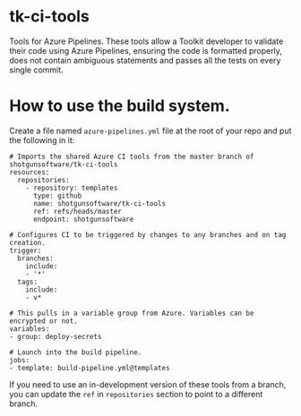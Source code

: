 # tk-ci-tools

Tools for Azure Pipelines. These tools allow a Toolkit developer to validate their code using Azure Pipelines, ensuring the code is formatted properly, does not contain ambiguous statements and passes all the tests on every single commit.

# How to use the build system.

Create a file named `azure-pipelines.yml` file at the root of your repo and put the following in it:

```
# Imports the shared Azure CI tools from the master branch of shotgunsoftware/tk-ci-tools
resources:
  repositories:
    - repository: templates
      type: github
      name: shotgunsoftware/tk-ci-tools
      ref: refs/heads/master
      endpoint: shotgunsoftware

# Configures CI to be triggered by changes to any branches and on tag creation.
trigger:
  branches:
    include:
    - '*'
  tags:
    include:
    - v*

# This pulls in a variable group from Azure. Variables can be encrypted or not.
variables:
- group: deploy-secrets

# Launch into the build pipeline.
jobs:
- template: build-pipeline.yml@templates
```

If you need to use an in-development version of these tools from a branch, you can update the `ref` in `repositories` section to point to a different branch.
